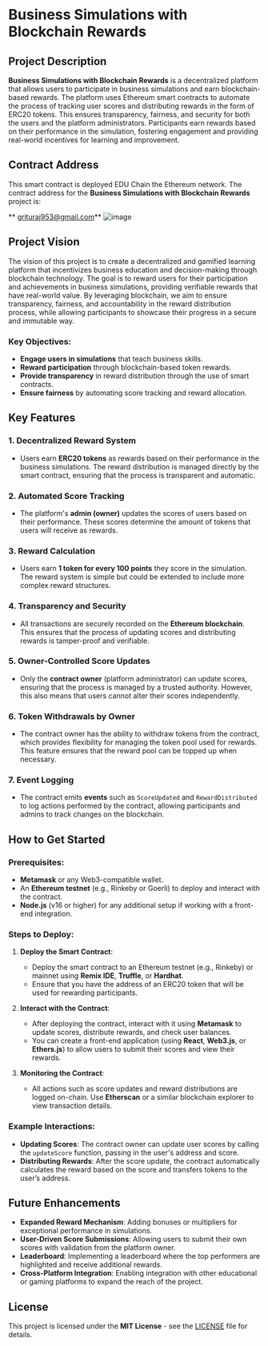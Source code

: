 # Business Simulations with Blockchain Rewards

## Project Description

**Business Simulations with Blockchain Rewards** is a decentralized platform that allows users to participate in business simulations and earn blockchain-based rewards. The platform uses Ethereum smart contracts to automate the process of tracking user scores and distributing rewards in the form of ERC20 tokens. This ensures transparency, fairness, and security for both the users and the platform administrators. Participants earn rewards based on their performance in the simulation, fostering engagement and providing real-world incentives for learning and improvement.

## Contract Address

This smart contract is deployed EDU Chain the Ethereum network. The contract address for the **Business Simulations with Blockchain Rewards** project is:

** grituraj953@gmail.com**
![image](https://github.com/user-attachments/assets/1f2d3121-aa60-48f2-a8cb-d76749d2806c)




## Project Vision

The vision of this project is to create a decentralized and gamified learning platform that incentivizes business education and decision-making through blockchain technology. The goal is to reward users for their participation and achievements in business simulations, providing verifiable rewards that have real-world value. By leveraging blockchain, we aim to ensure transparency, fairness, and accountability in the reward distribution process, while allowing participants to showcase their progress in a secure and immutable way.

### Key Objectives:
- **Engage users in simulations** that teach business skills.
- **Reward participation** through blockchain-based token rewards.
- **Provide transparency** in reward distribution through the use of smart contracts.
- **Ensure fairness** by automating score tracking and reward allocation.

## Key Features

### 1. **Decentralized Reward System**
   - Users earn **ERC20 tokens** as rewards based on their performance in the business simulations. The reward distribution is managed directly by the smart contract, ensuring that the process is transparent and automatic.

### 2. **Automated Score Tracking**
   - The platform's **admin (owner)** updates the scores of users based on their performance. These scores determine the amount of tokens that users will receive as rewards.

### 3. **Reward Calculation**
   - Users earn **1 token for every 100 points** they score in the simulation. The reward system is simple but could be extended to include more complex reward structures.

### 4. **Transparency and Security**
   - All transactions are securely recorded on the **Ethereum blockchain**. This ensures that the process of updating scores and distributing rewards is tamper-proof and verifiable.

### 5. **Owner-Controlled Score Updates**
   - Only the **contract owner** (platform administrator) can update scores, ensuring that the process is managed by a trusted authority. However, this also means that users cannot alter their scores independently.

### 6. **Token Withdrawals by Owner**
   - The contract owner has the ability to withdraw tokens from the contract, which provides flexibility for managing the token pool used for rewards. This feature ensures that the reward pool can be topped up when necessary.

### 7. **Event Logging**
   - The contract emits **events** such as `ScoreUpdated` and `RewardDistributed` to log actions performed by the contract, allowing participants and admins to track changes on the blockchain.

## How to Get Started

### Prerequisites:
- **Metamask** or any Web3-compatible wallet.
- An **Ethereum testnet** (e.g., Rinkeby or Goerli) to deploy and interact with the contract.
- **Node.js** (v16 or higher) for any additional setup if working with a front-end integration.

### Steps to Deploy:

1. **Deploy the Smart Contract**:
   - Deploy the smart contract to an Ethereum testnet (e.g., Rinkeby) or mainnet using **Remix IDE**, **Truffle**, or **Hardhat**.
   - Ensure that you have the address of an ERC20 token that will be used for rewarding participants.

2. **Interact with the Contract**:
   - After deploying the contract, interact with it using **Metamask** to update scores, distribute rewards, and check user balances.
   - You can create a front-end application (using **React**, **Web3.js**, or **Ethers.js**) to allow users to submit their scores and view their rewards.

3. **Monitoring the Contract**:
   - All actions such as score updates and reward distributions are logged on-chain. Use **Etherscan** or a similar blockchain explorer to view transaction details.

### Example Interactions:
- **Updating Scores**: The contract owner can update user scores by calling the `updateScore` function, passing in the user's address and score.
- **Distributing Rewards**: After the score update, the contract automatically calculates the reward based on the score and transfers tokens to the user’s address.

## Future Enhancements

- **Expanded Reward Mechanism**: Adding bonuses or multipliers for exceptional performance in simulations.
- **User-Driven Score Submissions**: Allowing users to submit their own scores with validation from the platform owner.
- **Leaderboard**: Implementing a leaderboard where the top performers are highlighted and receive additional rewards.
- **Cross-Platform Integration**: Enabling integration with other educational or gaming platforms to expand the reach of the project.

## License

This project is licensed under the **MIT License** - see the [LICENSE](LICENSE) file for details.

